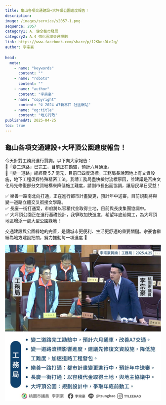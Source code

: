 ```yaml
---
title: 龜山各項交通建設+大坪頂公園進度報告！
description:
image: /images/service/s2057-1.png
sequence: 2057
category1: A. 健全都市發展
category2: A.4 強化區域交通規劃
link: https://www.facebook.com/share/p/12KkosDLe2q/
author: 李宗豪

head:
  meta:
    - name: "keywords"
      content: ""
    - name: "robots"
      content: ""
    - name: "author"
      content: "李宗豪"
    - name: "copyright"
      content: "© 2024 A7新林口-社區網站"
    - name: "og:title"
      content: "地方行政"
publishedAt: 2025-04-25
toc: true
---
```


## 龜山各項交通建設+大坪頂公園進度報告！

今天針對工務局進行質詢，以下向大家報告：  
🔸「變二道路」已完工，目前正在勘驗，預計六月通車。  
🔸「變一道路」總經費 5.7 億元，目前已四度流標。工務局長說因地上有文資設施，地下工程須採特殊精密工法。我請工務局盡快檢討流標原因，並建議是否由文化局先修復部分文資結構來降低施工難度，請副市長出面協調，讓居民早日受益！

✅ 樂善一路南北向打通，正在進行都市計畫變更，預計年中送審，目前規劃將與變一道路立體交叉銜接文學路。  
✅ 長慶一街打通案，市府將以容積代金取得土地，目前與長庚集團協調中。  
✅ 大坪頂公園正在進行基礎設計，我爭取加快進度，希望年底前開工，為大坪頂地區增添一處大型公園綠地！

交通建設與公園綠地的完善，是讓城市更便利、生活更舒適的重要關鍵。宗豪會繼續為地方建設把關，努力推動每一項進度 💪

![s2057-1.png](/images/service/s2057-1.png)
